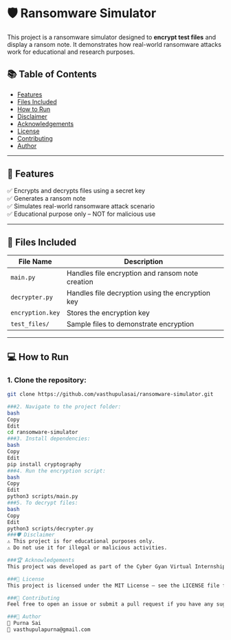 # 🛡️ Ransomware Simulator  
This project is a ransomware simulator designed to **encrypt test files** and display a ransom note. It demonstrates how real-world ransomware attacks work for educational and research purposes.  
## 📚 Table of Contents  
- [Features](#-features)  
- [Files Included](#-files-included)  
- [How to Run](#-how-to-run)  
- [Disclaimer](#-disclaimer)  
- [Acknowledgements](#-acknowledgements)  
- [License](#-license)  
- [Contributing](#-contributing)  
- [Author](#-author)  

---

## 🚀 Features  
✅ Encrypts and decrypts files using a secret key  
✅ Generates a ransom note  
✅ Simulates real-world ransomware attack scenario  
✅ Educational purpose only – NOT for malicious use  

---

## 📂 Files Included  
| File Name | Description |
|-----------|-------------|
| `main.py` | Handles file encryption and ransom note creation |
| `decrypter.py` | Handles file decryption using the encryption key |
| `encryption.key` | Stores the encryption key |
| `test_files/` | Sample files to demonstrate encryption |

---

## 💻 How to Run  
### 1. **Clone the repository:**  
```bash
git clone https://github.com/vasthupulasai/ransomware-simulator.git

###2. Navigate to the project folder:
bash
Copy
Edit
cd ransomware-simulator
###3. Install dependencies:
bash
Copy
Edit
pip install cryptography
###4. Run the encryption script:
bash
Copy
Edit
python3 scripts/main.py
###5. To decrypt files:
bash
Copy
Edit
python3 scripts/decrypter.py
###🛡️ Disclaimer
⚠️ This project is for educational purposes only.
⚠️ Do not use it for illegal or malicious activities.

###🏆 Acknowledgements
This project was developed as part of the Cyber Gyan Virtual Internship under the guidance of Kajal Kashyap.

###📃 License
This project is licensed under the MIT License – see the LICENSE file for details.

###📌 Contributing
Feel free to open an issue or submit a pull request if you have any suggestions or improvements.

###🌟 Author
👤 Purna Sai
📧 vasthupulapurna@gmail.com  

